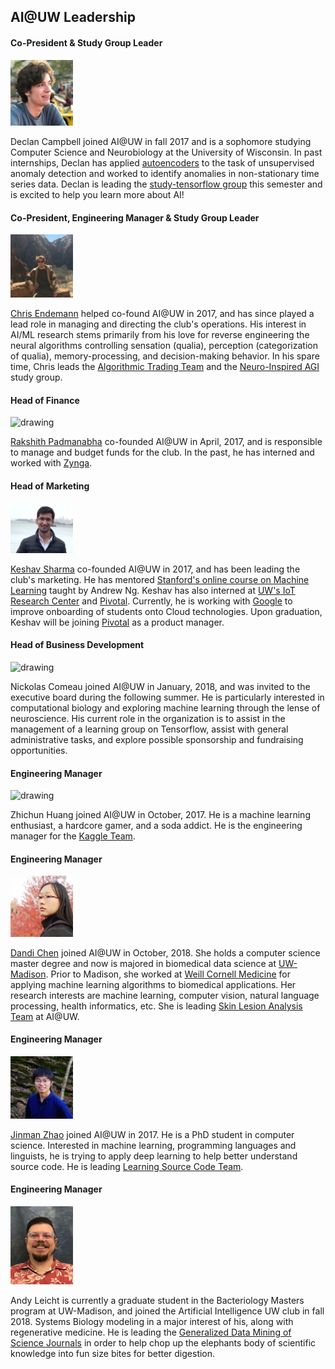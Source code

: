 ## AI@UW Leadership

#### Co-President & Study Group Leader
<img src="./assets/declan.jpg" alt="drawing" width="100"/>

Declan Campbell joined AI@UW in fall 2017 and is a sophomore studying Computer Science and Neurobiology at the University of Wisconsin. In past internships, Declan has applied [autoencoders](http://ufldl.stanford.edu/tutorial/unsupervised/Autoencoders/) to the task of unsupervised anomaly detection and worked to identify anomalies in non-stationary time series data. Declan is leading the [study-tensorflow group](https://ai-club-uwmadison.github.io/projects/) this semester and is excited to help you learn more about AI!

#### Co-President, Engineering Manager & Study Group Leader
<img src="./assets/chris.jpg" alt="drawing" width="100"/>

[Chris Endemann](https://www.linkedin.com/in/chris-endemann/) helped co-found AI@UW in 2017, and has since played a lead role in managing and directing the club's operations. His interest in AI/ML research stems primarily from his love for reverse engineering the neural algorithms controlling sensation (qualia), perception (categorization of qualia), memory-processing, and decision-making behavior. In his spare time, Chris leads the [Algorithmic Trading Team](https://ai-club-uwmadison.github.io/projects_study-groups/) and the [Neuro-Inspired AGI](https://ai-club-uwmadison.github.io/projects_study-groups/) study group.

#### Head of Finance
<img src="./assets/rakshith.jpg" alt="drawing" width="100"/>

[Rakshith Padmanabha](https://www.linkedin.com/in/rakshith-p/) co-founded AI@UW in April, 2017, and is responsible to manage and budget funds for the club. In the past, he has interned and worked with [Zynga](https://www.zynga.com).

#### Head of Marketing
<img src="./assets/keshav.png" alt="drawing" width="100"/>

[Keshav Sharma](https://www.linkedin.com/in/keshav1905/) co-founded AI@UW in 2017, and has been leading the club's marketing. He has mentored [Stanford's online course on Machine Learning](https://www.coursera.org/learn/machine-learning) taught by Andrew Ng.  Keshav has also interned at [UW's IoT Research Center](https://iotcenter.engr.wisc.edu/) and [Pivotal](http://pivotal.io). Currently, he is working with [Google](https://google.com) to improve onboarding of students onto Cloud technologies. Upon graduation, Keshav will be joining [Pivotal](https://pivotal.io) as a product manager. 

#### Head of Business Development
<img src="./assets/nickolascomeau_upright.jpg" alt="drawing" width="100"/>

Nickolas Comeau joined AI@UW in January, 2018, and was invited to the executive board during the following summer. He is particularly interested in computational biology and exploring machine learning through the lense of neuroscience. His current role in the organization is to assist in the management of a learning group on Tensorflow, assist with general administrative tasks, and explore possible sponsorship and fundraising opportunities.

#### Engineering Manager
<img src="./assets/eric.jpg" alt="drawing" width="100"/>

Zhichun Huang joined AI@UW in October, 2017. He is a machine learning enthusiast, a hardcore gamer, and a soda addict. He is the engineering manager for the [Kaggle Team](https://ai-club-uwmadison.github.io/projects_study-groups/).

#### Engineering Manager
<img src="./assets/Dandi_Chen.png" alt="drawing" width="100"/>

[Dandi Chen](https://sites.google.com/view/dandic/home) joined AI@UW in October, 2018. She holds a computer science master degree and now is majored in biomedical data science at [UW-Madison](https://www.wisc.edu/). Prior to Madison, she worked at [Weill Cornell Medicine](https://weill.cornell.edu/) for applying machine learning algorithms to biomedical applications. Her research interests are machine learning, computer vision, natural language processing, health informatics, etc. She is leading [Skin Lesion Analysis Team](https://ai-club-uwmadison.github.io/projects_study-groups/) at AI@UW.

#### Engineering Manager
<img src="./assets/jinman.jpg" alt="drawing" width="100"/>

[Jinman Zhao](http://pages.cs.wisc.edu/~jz/) joined AI@UW in 2017. He is a PhD student in computer science. Interested in machine learning, programming languages and linguists, he is trying to apply deep learning to help better understand source code. He is leading [Learning Source Code Team](https://ai-club-uwmadison.github.io/projects_study-groups#learning-source-code-team).

#### Engineering Manager
<img src="./assets/Andy.jpg" alt="drawing" width="100"/>

Andy Leicht is currently a graduate student in the Bacteriology Masters program at UW-Madison, and joined the Artificial Intelligence UW club in fall 2018.  Systems Biology modeling in a major interest of his, along with regenerative medicine.  He is leading the [Generalized Data Mining of Science Journals](https://ai-club-uwmadison.github.io/projects_study-groups/#generalized-data-mining-of-science-journals-team) in order to help chop up the elephants body of scientific knowledge into fun size bites for better digestion.
